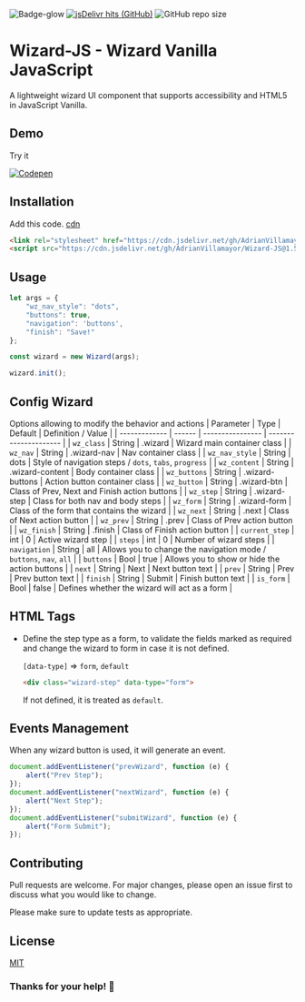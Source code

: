 ![Badge-glow](https://img.shields.io/badge/WizardJS-v.1.5-blue?style=flat-square) [![jsDelivr hits (GitHub)](https://data.jsdelivr.com/v1/package/gh/AdrianVillamayor/Wizard-JS/badge)](https://www.jsdelivr.com/package/gh/AdrianVillamayor/Wizard-JS) ![GitHub repo size](https://img.shields.io/github/repo-size/AdrianVillamayor/Wizard-JS?style=flat-square)

# Wizard-JS - Wizard Vanilla JavaScript

A lightweight wizard UI component that supports accessibility and HTML5 in JavaScript Vanilla.


## Demo
Try it 


[![Codepen](https://user-images.githubusercontent.com/29653964/116972608-8f6bca80-acbb-11eb-98c1-8a3b19705de1.png)](https://codepen.io/adrianvillamayor/pen/VwWPVME)


## Installation 
Add this code. [cdn](https://www.jsdelivr.com/package/gh/AdrianVillamayor/Wizard-JS)

```html
<link rel="stylesheet" href="https://cdn.jsdelivr.net/gh/AdrianVillamayor/Wizard-JS@1.5/styles/css/main.css">
<script src="https://cdn.jsdelivr.net/gh/AdrianVillamayor/Wizard-JS@1.5/src/wizard.min.js"></script>
```

## Usage
```javascript
let args = {
	"wz_nav_style": "dots",
	"buttons": true,
	"navigation": 'buttons',
	"finish": "Save!"
};

const wizard = new Wizard(args);

wizard.init();
```

## Config Wizard
Options allowing to modify the behavior and actions
| Parameter      | Type   | Default          |  Definition / Value   |
| -------------  | ------ | ---------------- | --------------------- |
| `wz_class`     | String | .wizard          | Wizard main container class |
| `wz_nav`       | String | .wizard-nav      | Nav container class |
| `wz_nav_style` | String | dots             | Style of navigation steps / `dots`, `tabs`, `progress` |
| `wz_content`   | String | .wizard-content  | Body container class |
| `wz_buttons`   | String | .wizard-buttons  | Action button container class |
| `wz_button`    | String | .wizard-btn      | Class of Prev, Next and Finish action buttons |
| `wz_step`      | String | .wizard-step     | Class for both nav and body steps |
| `wz_form`      | String | .wizard-form     | Class of the form that contains the wizard |
| `wz_next`      | String | .next            | Class of Next action button |
| `wz_prev`      | String | .prev            | Class of Prev action button |
| `wz_finish`    | String | .finish          | Class of Finish action button |
| `current_step` | int    | 0                | Active wizard step |
| `steps`        | int    | 0                | Number of wizard steps |
| `navigation`   | String | all              | Allows you to change the navigation mode / `buttons`, `nav`, `all` |
| `buttons`      | Bool   | true             | Allows you to show or hide the action buttons |
| `next`         | String | Next             | Next button text |
| `prev`         | String | Prev             | Prev button text |
| `finish`       | String | Submit           | Finish button text |
| `is_form`      | Bool   | false            | Defines whether the wizard will act as a form |


## HTML Tags
- Define the step type as a form, to validate the fields marked as required and change the wizard to form in case it is not defined.
  
	`[data-type]` => `form`, `default`	
	```html
	<div class="wizard-step" data-type="form"> 
	```
	If not defined, it is treated as `default`.




## Events Management
When any wizard button is used, it will generate an event.
```javascript
document.addEventListener("prevWizard", function (e) {
	alert("Prev Step");
});
document.addEventListener("nextWizard", function (e) {
	alert("Next Step");
});
document.addEventListener("submitWizard", function (e) {
	alert("Form Submit");
});
```

## Contributing
Pull requests are welcome. For major changes, please open an issue first to discuss what you would like to change.

Please make sure to update tests as appropriate.

## License
[MIT](https://github.com/AdrianVillamayor/Wizard-JS/blob/main/LICENSE)

### Thanks for your help! 🎉
